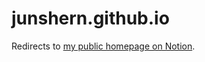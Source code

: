 # junshern.github.io

Redirects to [my public homepage on Notion](https://junshern.notion.site/junshern/Chan-Jun-Shern-304311c71e9d4376a27175ed6f876db4).
